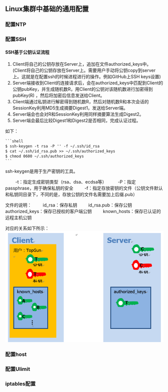 ## Linux集群中基础的通用配置

### 配置NTP

### 配置SSH
#### SSH基于公钥认证流程
1. Client将自己的公钥存放在Server上，追加在文件authorized_keys中。(Client将自己的公钥存放在Server上。需要用户手动将公钥copy到server上。这就是在配置ssh的时候进程进行的操作。例如GitHub上SSH keys设置)
2. Server端接收到Client的连接请求后，会在authorized_keys中匹配到Client的公钥pubKey，并生成随机数R，用Client的公钥对该随机数进行加密得到pubKey(R)
，然后将加密后信息发送给Client。
3. Client端通过私钥进行解密得到随机数R，然后对随机数R和本次会话的SessionKey利用MD5生成摘要Digest1，发送给Server端。
4. Server端会也会对R和SessionKey利用同样摘要算法生成Digest2。
5. Server端会最后比较Digest1和Digest2是否相同，完成认证过程。

如下：

    ```shell
    $ ssh-keygen -t rsa -P '' -f ~/.ssh/id_rsa
    $ cat ~/.ssh/id_rsa.pub >> ~/.ssh/authorized_keys
    $ chmod 0600 ~/.ssh/authorized_keys
    ```
    
ssh-keygen是用于生产密钥的工具。

&nbsp;　　-t：指定生成密钥类型（rsa、dsa、ecdsa等）
&nbsp;　　-P：指定passphrase，用于确保私钥的安全
&nbsp;　　-f：指定存放密钥的文件（公钥文件默认和私钥同目录下，不同的是，存放公钥的文件名需要加上后缀.pub）

文件的说明：
&nbsp;　　id_rsa：保存私钥
&nbsp;　　id_rsa.pub：保存公钥
&nbsp;　　authorized_keys：保存已授权的客户端公钥
&nbsp;　　known_hosts：保存已认证的远程主机公钥

对应的关系如下所示：
![](../img/ssh.png)

### 配置host

### 配置Ulimit

### iptables配置
